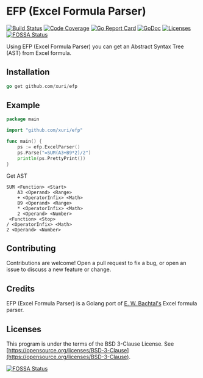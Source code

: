 # EFP (Excel Formula Parser)

[![Build Status](https://travis-ci.com/xuri/efp.svg?branch=master)](https://travis-ci.com/xuri/efp)
[![Code Coverage](https://codecov.io/gh/xuri/efp/branch/master/graph/badge.svg)](https://codecov.io/gh/xuri/efp)
[![Go Report Card](https://goreportcard.com/badge/github.com/xuri/efp)](https://goreportcard.com/report/github.com/xuri/efp)
[![GoDoc](https://godoc.org/github.com/xuri/efp?status.svg)](https://godoc.org/github.com/xuri/efp)
[![Licenses](https://img.shields.io/badge/license-bsd-orange.svg)](https://opensource.org/licenses/BSD-3-Clause)
[![FOSSA Status](https://app.fossa.io/api/projects/git%2Bgithub.com%2Fxuri%2Fefp.svg?type=shield)](https://app.fossa.io/projects/git%2Bgithub.com%2Fxuri%2Fefp?ref=badge_shield)

Using EFP (Excel Formula Parser) you can get an Abstract Syntax Tree (AST) from Excel formula.

## Installation

```go
go get github.com/xuri/efp
```

## Example

```go
package main

import "github.com/xuri/efp"

func main() {
    ps := efp.ExcelParser()
    ps.Parse("=SUM(A3+B9*2)/2")
    println(ps.PrettyPrint())
}
```

Get AST

```
SUM <Function> <Start>
    A3 <Operand> <Range>
    + <OperatorInfix> <Math>
    B9 <Operand> <Range>
    * <OperatorInfix> <Math>
    2 <Operand> <Number>
 <Function> <Stop>
/ <OperatorInfix> <Math>
2 <Operand> <Number>
```

## Contributing

Contributions are welcome! Open a pull request to fix a bug, or open an issue to discuss a new feature or change.

## Credits

EFP (Excel Formula Parser) is a Golang port of [E. W. Bachtal's](http://ewbi.blogs.com/develops/2004/12/excel_formula_p.html) Excel formula parser.

## Licenses

This program is under the terms of the BSD 3-Clause License. See [https://opensource.org/licenses/BSD-3-Clause](https://opensource.org/licenses/BSD-3-Clause).

[![FOSSA Status](https://app.fossa.io/api/projects/git%2Bgithub.com%2Fxuri%2Fefp.svg?type=large)](https://app.fossa.io/projects/git%2Bgithub.com%2Fxuri%2Fefp?ref=badge_large)